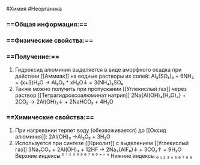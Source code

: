 #Химия #Неорганика 
### ==Общая информация:==
### ==Физические свойства:==
### ==Получение:==
1. Гидроксид алюминия выделяется в виде аморфного осадка при действии [[Аммиак]] на водные растворы их солей:
			Al₂(SO₄)₃ + 6NH₃ + (x+3)H₂O → Al₂O₃ * xH₂O↓ + 3(NH₄)₂SO₄
2. Также можно получить при пропускании [[Углекислый газ]] через раствор [[Тетрагидроксоалюминат натрия]]
			2Na{Al(OH)₄(H₂O)₂} + 2CO₂ → 2Al(OH)₃↓ + 2NaHCO₃ + 4H₂O
### ==Химические свойства:==
1. При нагревании теряет воду (обезвоживается) до [[Оксид алюминия]]:
							2Al(OH)₃ →Al₂O₃ + 3H₂O
2. Используется при синтезе [[Криолит]] с выделением [[Углекислый газ]]
				3Na₂CO₃ + 2Al(OH)₃ + 12HF → 2Na₃{AlF₆}↓ + 3CO₂↑ + 9H₂O
Верхние индексы ⁰ ¹ ² ³ ⁴ ⁵ ⁶ ⁷ ⁸ ⁹ ⁺ ⁻ °
Нижние индексы ₀ ₁ ₂ ₃ ₄ ₅ ₆ ₇ ₈ ₉ 
